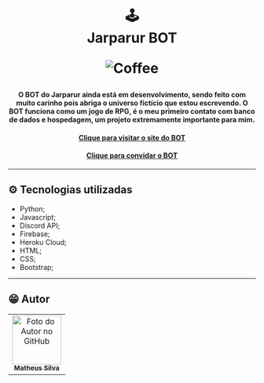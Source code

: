 <h1 align="center">
  🕹<br>Jarparur BOT
  
  ![Coffee](https://img.shields.io/badge/%C3%89%20tudo%20culpa-do%20caf%C3%A9-brown?style=for-the-badge)
</h1>

<h4 align="center">
  O BOT do Jarparur ainda está em desenvolvimento, sendo feito com muito carinho pois abriga o universo fictício que estou escrevendo. O BOT funciona como um jogo de RPG, é o meu primeiro contato com banco de dados e hospedagem, um projeto extremamente importante para mim.
<h4 align="center"><a href="jarparur.web.app">Clique para visitar o site do BOT</a></h4>
<h4 align="center"><a href="https://discord.com/oauth2/authorize?client_id=858120337660968960&permissions=8&scope=bot">Clique para convidar o BOT</a></h4>

  ---

## ⚙️ Tecnologias utilizadas

- Python;
- Javascript;
- Discord API;
- Firebase;
- Heroku Cloud;
- HTML;
- CSS;
- Bootstrap;

---

## 😁 Autor<br>
<table>
  <tr>
    <td align="center">
      <a href="https://github.com/matjsilva">
        <img src="https://avatars3.githubusercontent.com/u/54675543" width="100px;" alt="Foto do Autor no GitHub"/><br>
        <sub>
          <b>Matheus Silva</b>
        </sub>
      </a>
    </td>
  </tr>
</table>
